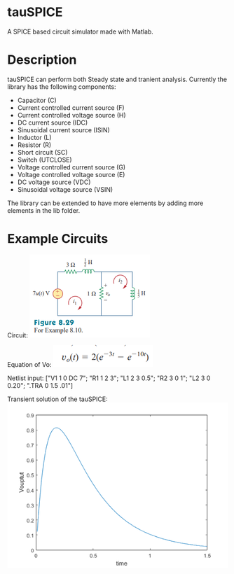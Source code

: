 # tauSPICE
A SPICE based circuit simulator made with Matlab.

# Description
tauSPICE can perform both Steady state and tranient analysis. Currently the library has the following components:
* Capacitor (C)
* Current controlled current source (F)
* Current controlled voltage source (H)
* DC current source (IDC)
* Sinusoidal current source (ISIN)
* Inductor (L)
* Resistor (R)
* Short circuit (SC)
* Switch (UTCLOSE)
* Voltage controlled current source (G)
* Voltage controlled voltage source (E)
* DC voltage source (VDC)
* Sinusoidal voltage source (VSIN)

The library can be extended to have more elements by adding more elements in the lib folder.

# Example Circuits
Circuit:
<img src="/img/8.10/sadiku 4th ed example 8.10 page 341.png"/>

Equation of Vo: <img src="img/8.10/txtbook solution 8.10.png"/> 

Netlist input:
   ["V1 1 0 DC 7";
    "R1 1 2 3";
    "L1 2 3 0.5";
    "R2 3 0 1";
    "L2 3 0 0.20";
    ".TRA 0 1.5 .01"]

Transient solution of the tauSPICE:
<img src="img/8.10/solution 8.10.png"/>

